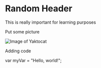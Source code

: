 # Random Header

This is really important for learning purposes

Put some picture

![Image of Yaktocat](https://octodex.github.com/images/yaktocat.png)

Adding code

var myVar = "Hello, world!";
